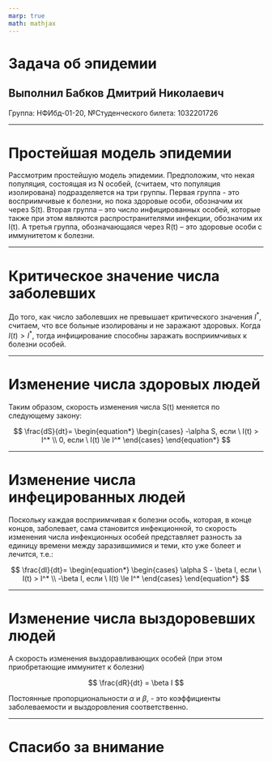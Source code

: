 ```yaml
---
marp: true
math: mathjax
---
```


# Задача об эпидемии
## Выполнил Бабков Дмитрий Николаевич
Группа: НФИбд-01-20, №Студенческого билета: 1032201726

---

# Простейшая модель эпидемии
Рассмотрим простейшую модель эпидемии. Предположим, что некая популяция, состоящая из N особей, (считаем, что популяция изолирована) подразделяется на три группы. Первая группа - это восприимчивые к болезни, но пока здоровые особи, обозначим их через S(t). Вторая группа – это число инфицированных особей, которые также при этом являются распространителями инфекции, обозначим их I(t). А третья группа, обозначающаяся через R(t) – это
здоровые особи с иммунитетом к болезни.

---

# Критическое значение числа заболевших

До того, как число заболевших не превышает критического значения $I^*$, считаем, что все больные изолированы и не заражают здоровых. Когда $I(t)>I^*$, тогда инфицирование способны заражать восприимчивых к болезни особей.

---

# Изменение числа здоровых людей

Таким образом, скорость изменения числа S(t) меняется по следующему закону:

$$
\frac{dS}{dt}=
\begin{equation*} 
 \begin{cases}
   -\alpha S, если \ I(t) > I^*
   \\
   0, если \ I(t) \le I^*
 \end{cases}
\end{equation*}
$$

---

# Изменение числа инфецированных людей

Поскольку каждая восприимчивая к болезни особь, которая, в конце концов, заболевает, сама становится инфекционной, то скорость изменения числа инфекционных особей представляет разность за единицу времени между заразившимися и теми, кто уже болеет и лечится, т.е.:

$$
\frac{dI}{dt}=
\begin{equation*} 
 \begin{cases}
   \alpha S - \beta I, если \ I(t) > I^*
   \\
   -\beta I, если \ I(t) \le I^*
 \end{cases}
\end{equation*}
$$

---

# Изменение числа выздоровевших людей

А скорость изменения выздоравливающих особей (при этом приобретающие иммунитет к болезни)

$$
\frac{dR}{dt} = \beta I
$$

Постоянные пропорциональности $\alpha$ и $\beta$, - это коэффициенты заболеваемости и выздоровления соответственно.

---

# Спасибо за внимание
